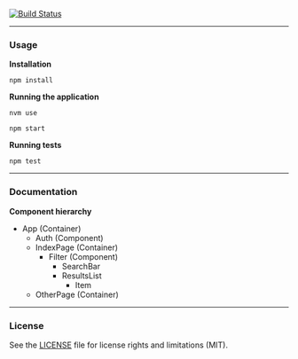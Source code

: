 [![Build Status](https://travis-ci.org/harsh376/Hector.svg?branch=master)](https://travis-ci.org/harsh376/Hector)

---

### Usage

**Installation**

`npm install`

**Running the application**

`nvm use`

`npm start`

**Running tests**

`npm test`

---

### Documentation

**Component hierarchy**

- App (Container)
  + Auth (Component)
  + IndexPage (Container)
    * Filter (Component)
      - SearchBar
      - ResultsList
        + Item
  + OtherPage (Container)

---

### License

See the [LICENSE](LICENSE.md) file for license rights and limitations (MIT).

